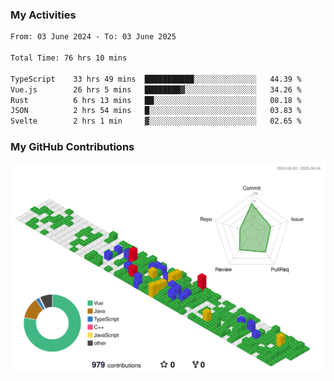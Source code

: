 ### My Activities

<!--START_SECTION:waka-->

```txt
From: 03 June 2024 - To: 03 June 2025

Total Time: 76 hrs 10 mins

TypeScript    33 hrs 49 mins  ███████████░░░░░░░░░░░░░░   44.39 %
Vue.js        26 hrs 5 mins   ████████▓░░░░░░░░░░░░░░░░   34.26 %
Rust          6 hrs 13 mins   ██░░░░░░░░░░░░░░░░░░░░░░░   08.18 %
JSON          2 hrs 54 mins   █░░░░░░░░░░░░░░░░░░░░░░░░   03.83 %
Svelte        2 hrs 1 min     ▓░░░░░░░░░░░░░░░░░░░░░░░░   02.65 %
```

<!--END_SECTION:waka-->

### My GitHub Contributions

![](./profile-3d-contrib/profile-gitblock.svg)
